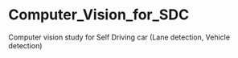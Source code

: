 # Computer_Vision_for_SDC
Computer vision study for Self Driving car (Lane detection, Vehicle detection)


